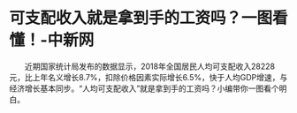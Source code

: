 # 可支配收入就是拿到手的工资吗？一图看懂！-中新网

　　近期国家统计局发布的数据显示，2018年全国居民人均可支配收入28228元，比上年名义增长8.7%，扣除价格因素实际增长6.5%，快于人均GDP增速，与经济增长基本同步。“人均可支配收入”就是拿到手的工资吗？小编带你一图看个明白。


&nbsp;


&nbsp;

